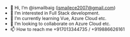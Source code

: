 - 👋 Hi, I’m @ismailbaig (ismailece2007@gmail.com)
- 👀 I’m interested in Full Stack development.
- 🌱 I’m currently learning Vue, Azure Cloud etc.
- 💞️ I’m looking to collaborate on Azure Cloud etc.
- 📫 How to reach me +917013344735 / +919886626161

<!---
ismailbaig/ismailbaig is a ✨ special ✨ repository because its `README.md` (this file) appears on your GitHub profile.
You can click the Preview link to take a look at your changes.
--->
